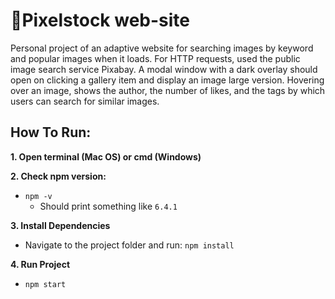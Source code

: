 <h1> 📎Pixelstock web-site</h1>

Personal project of an adaptive website for searching images by keyword and popular images when it loads. For HTTP requests, used the public image search service Pixabay. A modal window with a dark overlay should open on clicking a gallery item and display an image large version. Hovering over an image, shows the author, the number of likes, and the tags by which users can search for similar images.

## How To Run:
**1. Open terminal (Mac OS) or cmd (Windows)**  

**2. Check npm version:**
* `npm -v`
  - Should print something like `6.4.1`

**3. Install Dependencies**
* Navigate to the project folder and run: `npm install`

**4. Run Project**
* `npm start`
